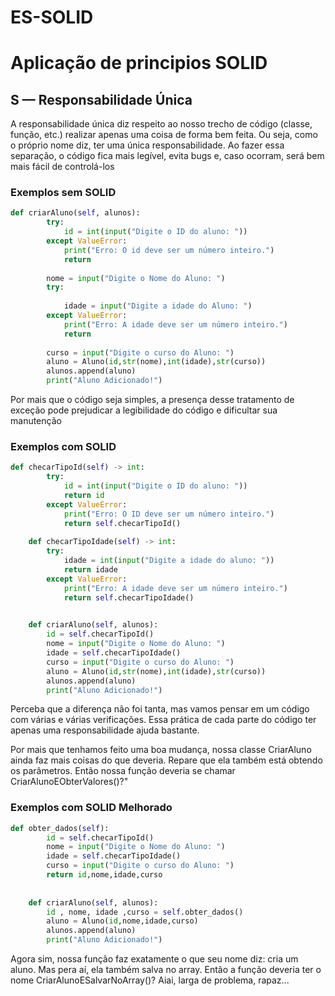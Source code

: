 # ES-SOLID
 
# Aplicação de principios SOLID



## S — Responsabilidade Única

A responsabilidade única diz respeito ao nosso trecho de código (classe, função, etc.) realizar apenas uma coisa de forma bem feita. Ou seja, como o próprio nome diz, ter uma única responsabilidade. Ao fazer essa separação, o código fica mais legível, evita bugs e, caso ocorram, será bem mais fácil de controlá-los




### Exemplos sem SOLID

```python
def criarAluno(self, alunos):
        try:
            id = int(input("Digite o ID do aluno: "))
        except ValueError:
            print("Erro: O id deve ser um número inteiro.")
            return
            
        nome = input("Digite o Nome do Aluno: ")
        try:
            
            idade = input("Digite a idade do Aluno: ")
        except ValueError:
            print("Erro: A idade deve ser um número inteiro.")
            return
        
        curso = input("Digite o curso do Aluno: ")
        aluno = Aluno(id,str(nome),int(idade),str(curso))
        alunos.append(aluno)
        print("Aluno Adicionado!")
```
Por mais que o código seja simples, a presença desse tratamento de exceção pode prejudicar a legibilidade do código e dificultar sua manutenção


### Exemplos com SOLID

```python
def checarTipoId(self) -> int:
        try:
            id = int(input("Digite o ID do aluno: "))
            return id  
        except ValueError:
            print("Erro: O ID deve ser um número inteiro.")
            return self.checarTipoId()
        
    def checarTipoIdade(self) -> int:
        try:
            idade = int(input("Digite a idade do aluno: "))
            return idade  
        except ValueError:
            print("Erro: A idade deve ser um número inteiro.")
            return self.checarTipoIdade()

        
    def criarAluno(self, alunos):
        id = self.checarTipoId()
        nome = input("Digite o Nome do Aluno: ")
        idade = self.checarTipoIdade()
        curso = input("Digite o curso do Aluno: ")
        aluno = Aluno(id,str(nome),int(idade),str(curso))
        alunos.append(aluno)
        print("Aluno Adicionado!")
```
Perceba que a diferença não foi tanta, mas vamos pensar em um código com várias e várias verificações. Essa prática de cada parte do código ter apenas uma responsabilidade ajuda bastante.

Por mais que tenhamos feito uma boa mudança, nossa classe CriarAluno ainda faz mais coisas do que deveria. Repare que ela também está obtendo os parâmetros. Então nossa função deveria se chamar CriarAlunoEObterValores()?"

### Exemplos com SOLID Melhorado


```python
def obter_dados(self):
        id = self.checarTipoId()
        nome = input("Digite o Nome do Aluno: ")
        idade = self.checarTipoIdade()
        curso = input("Digite o curso do Aluno: ")
        return id,nome,idade,curso
            
    
    def criarAluno(self, alunos):
        id , nome, idade ,curso = self.obter_dados()
        aluno = Aluno(id,nome,idade,curso)
        alunos.append(aluno)
        print("Aluno Adicionado!")
```

Agora sim, nossa função faz exatamente o que seu nome diz: cria um aluno. Mas pera aí, ela também salva no array. Então a função deveria ter o nome CriarAlunoESalvarNoArray()? Aiai, larga de problema, rapaz...